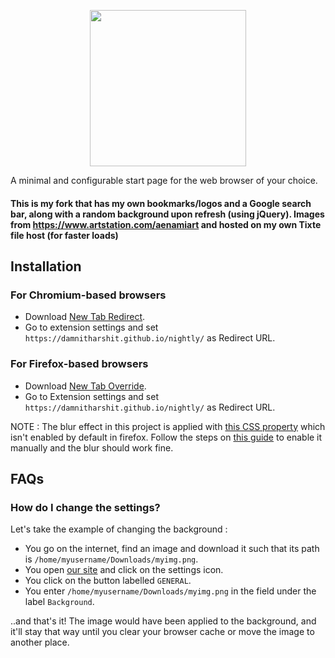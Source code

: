<p align="center">
<img src="logo.svg" width="250"/>
</p>

A minimal and configurable start page for the web browser of your choice.

#### This is my fork that has my own bookmarks/logos and a Google search bar, along with a random background upon refresh (using jQuery). Images from https://www.artstation.com/aenamiart and hosted on my own Tixte file host (for faster loads)

## Installation

### For Chromium-based browsers
- Download [New Tab Redirect](https://chrome.google.com/webstore/detail/new-tab-redirect/icpgjfneehieebagbmdbhnlpiopdcmna).
- Go to extension settings and set `https://damnitharshit.github.io/nightly/` as Redirect URL.

### For Firefox-based browsers
- Download [New Tab Override](https://addons.mozilla.org/en-US/firefox/addon/new-tab-override/).
- Go to Extension settings and set `https://damnitharshit.github.io/nightly/` as Redirect URL.

NOTE : The blur effect in this project is applied with [this CSS property](https://developer.mozilla.org/en-US/docs/Web/CSS/backdrop-filter) which isn't enabled by default in firefox. Follow the steps on [this guide](https://dev.to/snkds/how-to-enable-backdrop-filter-in-firefox-2n8e) to enable it manually and the blur should work fine. 

## FAQs

### How do I change the settings?
Let's take the example of changing the background :
- You go on the internet, find an image and download it such that its path is `/home/myusername/Downloads/myimg.png`.
- You open [our site](https://damnitharshit.github.io/nightly/) and click on the settings icon.
- You click on the button labelled `GENERAL`.
- You enter `/home/myusername/Downloads/myimg.png` in the field under the label `Background`.

..and that's it! The image would have been applied to the background, and it'll stay that way until you clear your browser cache or move the image to another place.

